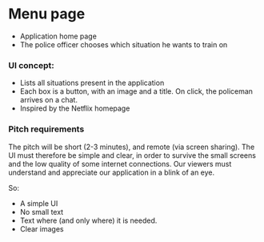
# Menu page

- Application home page
- The police officer chooses which situation he wants to train on

### UI concept:

- Lists all situations present in the application
- Each box is a button, with an image and a title. On click, the policeman arrives on a chat.
- Inspired by the Netflix homepage


### Pitch requirements
The pitch will be short (2-3 minutes), and remote (via screen sharing). The UI must therefore be simple and clear, in order to survive the small screens and the low quality of some internet connections. Our viewers must understand and appreciate our application in a blink of an eye.

So:
- A simple UI
- No small text
- Text where (and only where) it is needed.
- Clear images